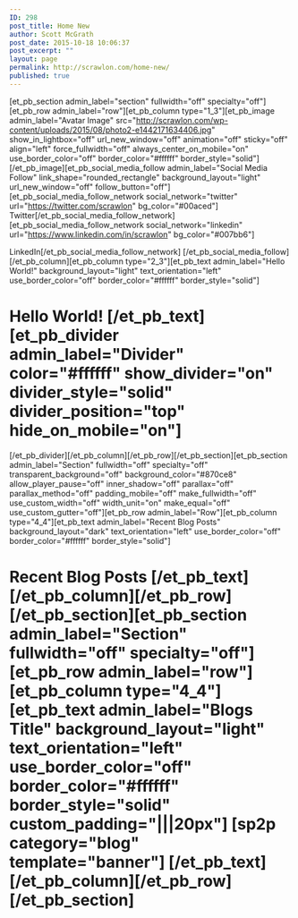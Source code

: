 ```yaml
---
ID: 298
post_title: Home New
author: Scott McGrath
post_date: 2015-10-18 10:06:37
post_excerpt: ""
layout: page
permalink: http://scrawlon.com/home-new/
published: true
---
```

[et_pb_section admin_label="section" fullwidth="off" specialty="off"][et_pb_row admin_label="row"][et_pb_column type="1_3"][et_pb_image admin_label="Avatar Image" src="http://scrawlon.com/wp-content/uploads/2015/08/photo2-e1442171634406.jpg" show_in_lightbox="off" url_new_window="off" animation="off" sticky="off" align="left" force_fullwidth="off" always_center_on_mobile="on" use_border_color="off" border_color="#ffffff" border_style="solid"]   
[/et_pb_image][et_pb_social_media_follow admin_label="Social Media Follow" link_shape="rounded_rectangle" background_layout="light" url_new_window="off" follow_button="off"] [et_pb_social_media_follow_network social_network="twitter" url="https://twitter.com/scrawlon" bg_color="#00aced"]
Twitter[/et_pb_social_media_follow_network][et_pb_social_media_follow_network social_network="linkedin" url="https://www.linkedin.com/in/scrawlon" bg_color="#007bb6"]

LinkedIn[/et_pb_social_media_follow_network] [/et_pb_social_media_follow][/et_pb_column][et_pb_column type="2_3"][et_pb_text admin_label="Hello World!" background_layout="light" text_orientation="left" use_border_color="off" border_color="#ffffff" border_style="solid"] 

# Hello World! [/et_pb_text][et_pb_divider admin_label="Divider" color="#ffffff" show_divider="on" divider_style="solid" divider_position="top" hide_on_mobile="on"] 

  
[/et_pb_divider][/et_pb_column][/et_pb_row][/et_pb_section][et_pb_section admin_label="Section" fullwidth="off" specialty="off" transparent_background="off" background_color="#870ce8" allow_player_pause="off" inner_shadow="off" parallax="off" parallax_method="off" padding_mobile="off" make_fullwidth="off" use_custom_width="off" width_unit="on" make_equal="off" use_custom_gutter="off"][et_pb_row admin_label="Row"][et_pb_column type="4_4"][et_pb_text admin_label="Recent Blog Posts" background_layout="dark" text_orientation="left" use_border_color="off" border_color="#ffffff" border_style="solid"] 
# Recent Blog Posts [/et_pb_text][/et_pb_column][/et_pb_row][/et_pb_section][et_pb_section admin_label="Section" fullwidth="off" specialty="off"][et_pb_row admin_label="row"][et_pb_column type="4_4"][et_pb_text admin_label="Blogs Title" background_layout="light" text_orientation="left" use_border_color="off" border_color="#ffffff" border_style="solid" custom_padding="|||20px"] [sp2p category="blog" template="banner"] [/et_pb_text][/et_pb_column][/et_pb_row][/et_pb_section]